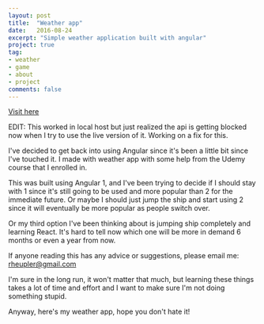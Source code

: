 ```yaml
---
layout: post
title:  "Weather app"
date:   2016-08-24
excerpt: "Simple weather application built with angular"
project: true
tag:
- weather
- game
- about
- project
comments: false
---
```



<a href="https://rheupler.github.io/weather-angular/#/">Visit here</a>

EDIT: This worked in local host but just realized the api is getting blocked now when I try to use the live version of it. Working on a fix for this.

I've decided to get back into using Angular since it's been a little bit since I've touched it. I made with weather app with some help from the Udemy course that I enrolled in.

This was built using Angular 1, and I've been trying to decide if I should stay with 1 since it's still going to be used and more popular than 2 for the immediate future. Or maybe I should just jump the ship and start using 2 since it will eventually be more popular as people switch over.

Or my third option I've been thinking about is jumping ship completely and learning React. It's hard to tell now which one will be more in demand 6 months or even a year from now.

If anyone reading this has any advice or suggestions, please email me: rheupler@gmail.com

I'm sure in the long run, it won't matter that much, but learning these things takes a lot of time and effort and I want to make sure I'm not doing something stupid.

Anyway, here's my weather app, hope you don't hate it!
